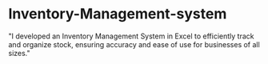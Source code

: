 # Inventory-Management-system
"I developed an Inventory Management System in Excel to efficiently track and organize stock, ensuring accuracy and ease of use for businesses of all sizes."
